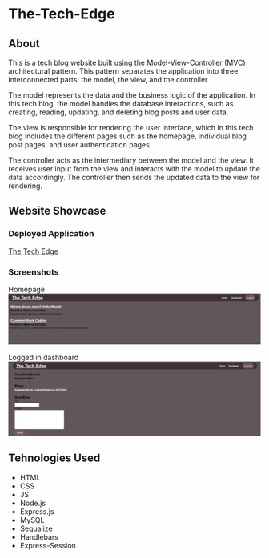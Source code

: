 # The-Tech-Edge

## About
This is a tech blog website built using the Model-View-Controller (MVC) architectural pattern. This pattern separates the application into three interconnected parts: the model, the view, and the controller.

The model represents the data and the business logic of the application. In this tech blog, the model handles the database interactions, such as creating, reading, updating, and deleting blog posts and user data.

The view is responsible for rendering the user interface, which in this tech blog includes the different pages such as the homepage, individual blog post pages, and user authentication pages.

The controller acts as the intermediary between the model and the view. It receives user input from the view and interacts with the model to update the data accordingly. The controller then sends the updated data to the view for rendering.

## Website Showcase
### Deployed Application
[The Tech Edge](https://thetechedge-f506d3011f09.herokuapp.com/)
### Screenshots
Homepage
![insert image here](./public/assets/tteFrontPage.PNG)

Logged in dashboard
![insert image here](./public/assets/tteDashboard.PNG)
## Tehnologies Used
- HTML
- CSS
- JS
- Node.js
- Express.js
- MySQL
- Sequalize
- Handlebars
- Express-Session


